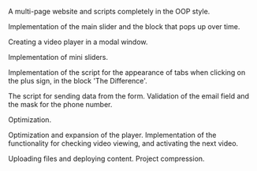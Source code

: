A multi-page website and scripts completely in the OOP style.

Implementation of the main slider and the block that pops up over time.

Creating a video player in a modal window.

Implementation of mini sliders.

Implementation of the script for the appearance of tabs when clicking on the plus sign, in the block 'The Difference'.

The script for sending data from the form. Validation of the email field and the mask for the phone number.

Optimization.

Optimization and expansion of the player. Implementation of the functionality for checking video viewing, and activating the next video.

Uploading files and deploying content. Project compression.
